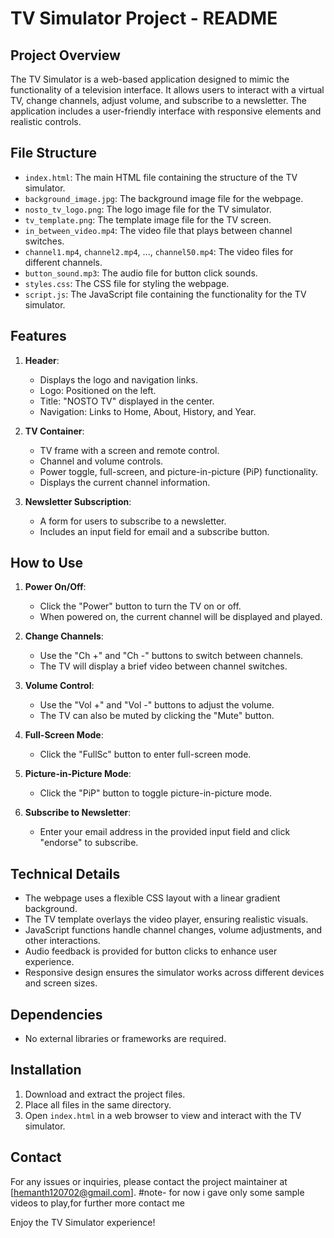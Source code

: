 # TV Simulator Project - README

## Project Overview

The TV Simulator is a web-based application designed to mimic the functionality of a television interface. It allows users to interact with a virtual TV, change channels, adjust volume, and subscribe to a newsletter. The application includes a user-friendly interface with responsive elements and realistic controls.

## File Structure

- `index.html`: The main HTML file containing the structure of the TV simulator.
- `background_image.jpg`: The background image file for the webpage.
- `nosto_tv_logo.png`: The logo image file for the TV simulator.
- `tv_template.png`: The template image file for the TV screen.
- `in_between_video.mp4`: The video file that plays between channel switches.
- `channel1.mp4`, `channel2.mp4`, ..., `channel50.mp4`: The video files for different channels.
- `button_sound.mp3`: The audio file for button click sounds.
- `styles.css`: The CSS file for styling the webpage.
- `script.js`: The JavaScript file containing the functionality for the TV simulator.

## Features

1. **Header**:
   - Displays the logo and navigation links.
   - Logo: Positioned on the left.
   - Title: "NOSTO TV" displayed in the center.
   - Navigation: Links to Home, About, History, and Year.

2. **TV Container**:
   - TV frame with a screen and remote control.
   - Channel and volume controls.
   - Power toggle, full-screen, and picture-in-picture (PiP) functionality.
   - Displays the current channel information.

3. **Newsletter Subscription**:
   - A form for users to subscribe to a newsletter.
   - Includes an input field for email and a subscribe button.

## How to Use

1. **Power On/Off**:
   - Click the "Power" button to turn the TV on or off.
   - When powered on, the current channel will be displayed and played.

2. **Change Channels**:
   - Use the "Ch +" and "Ch -" buttons to switch between channels.
   - The TV will display a brief video between channel switches.

3. **Volume Control**:
   - Use the "Vol +" and "Vol -" buttons to adjust the volume.
   - The TV can also be muted by clicking the "Mute" button.

4. **Full-Screen Mode**:
   - Click the "FullSc" button to enter full-screen mode.

5. **Picture-in-Picture Mode**:
   - Click the "PiP" button to toggle picture-in-picture mode.

6. **Subscribe to Newsletter**:
   - Enter your email address in the provided input field and click "endorse" to subscribe.

## Technical Details

- The webpage uses a flexible CSS layout with a linear gradient background.
- The TV template overlays the video player, ensuring realistic visuals.
- JavaScript functions handle channel changes, volume adjustments, and other interactions.
- Audio feedback is provided for button clicks to enhance user experience.
- Responsive design ensures the simulator works across different devices and screen sizes.

## Dependencies

- No external libraries or frameworks are required.

## Installation

1. Download and extract the project files.
2. Place all files in the same directory.
3. Open `index.html` in a web browser to view and interact with the TV simulator.

## Contact

For any issues or inquiries, please contact the project maintainer at [hemanth120702@gmail.com].
#note-
for now i gave only some sample videos to play,for further more contact me

Enjoy the TV Simulator experience!

